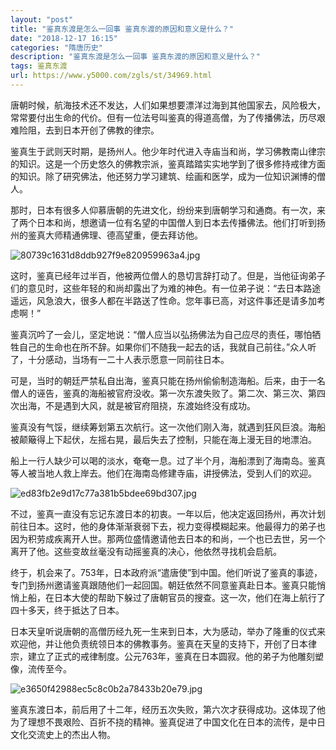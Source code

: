 ```yaml
---
layout: "post"
title: "鉴真东渡是怎么一回事 鉴真东渡的原因和意义是什么？"
date: "2018-12-17 16:15"
categories: "隋唐历史"
description: "鉴真东渡是怎么一回事 鉴真东渡的原因和意义是什么？"
tags: 鉴真东渡
url: https://www.y5000.com/zgls/st/34969.html
---
```






唐朝时候，航海技术还不发达，人们如果想要漂洋过海到其他国家去，风险极大，常常要付出生命的代价。但有一位法号叫鉴真的得道高僧，为了传播佛法，历尽艰难险阻，去到日本开创了佛教的律宗。

鉴真生于武则天时期，是扬州人。他少年时代进入寺庙当和尚，学习佛教南山律宗的知识。这是一个历史悠久的佛教宗派，鉴真踏踏实实地学到了很多修持戒律方面的知识。除了研究佛法，他还努力学习建筑、绘画和医学，成为一位知识渊博的僧人。

那时，日本有很多人仰慕唐朝的先进文化，纷纷来到唐朝学习和通商。有一次，来了两个日本和尚，想邀请一位有名望的中国僧人到日本去传播佛法。他们打听到扬州的鉴真大师精通佛理、德高望重，便去拜访他。

![80739c1631d8ddb927f9e820959963a4.jpg](https://img.y5000.com/uploads/allimg/181018/80739c1631d8ddb927f9e820959963a4.jpg)

这时，鉴真已经年过半百，他被两位僧人的恳切言辞打动了。但是，当他征询弟子们的意见时，这些年轻的和尚却露出了为难的神色。有一位弟子说：“去日本路途遥远，风急浪大，很多人都在半路送了性命。您年事已高，对这件事还是请多加考虑啊！”

鉴真沉吟了一会儿，坚定地说：“僧人应当以弘扬佛法为自己应尽的责任，哪怕牺牲自己的生命也在所不辞。如果你们不随我一起去的话，我就自己前往。”众人听了，十分感动，当场有一二十人表示愿意一同前往日本。

可是，当时的朝廷严禁私自出海，鉴真只能在扬州偷偷制造海船。后来，由于一名僧人的诬告，鉴真的海船被官府没收。第一次东渡失败了。第二次、第三次、第四次出海，不是遇到大风，就是被官府阻挠，东渡始终没有成功。

鉴真没有气馁，继续筹划第五次航行。这一次他们刚入海，就遇到狂风巨浪。海船被颠簸得上下起伏，左摇右晃，最后失去了控制，只能在海上漫无目的地漂泊。

船上一行人缺少可以喝的淡水，奄奄一息。过了半个月，海船漂到了海南岛。鉴真等人被当地人救上岸去。他们在海南岛修建寺庙，讲授佛法，受到人们的欢迎。

![ed83fb2e9d17c77a381b5bdee69bd307.jpg](https://img.y5000.com/uploads/allimg/181018/ed83fb2e9d17c77a381b5bdee69bd307.jpg)

不过，鉴真一直没有忘记东渡日本的初衷。一年以后，他决定返回扬州，再次计划前往日本。这时，他的身体渐渐衰弱下去，视力变得模糊起来。他最得力的弟子也因为积劳成疾离开人世。那两位盛情邀请他去日本的和尚，一个也已去世，另一个离开了他。这些变故丝毫没有动摇鉴真的决心，他依然寻找机会启航。

终于，机会来了。753年，日本政府派“遣唐使”到中国。他们听说了鉴真的事迹，专门到扬州邀请鉴真跟随他们一起回国。朝廷依然不同意鉴真赴日本。鉴真只能悄悄上船，在日本大使的帮助下躲过了唐朝官员的搜查。这一次，他们在海上航行了四十多天，终于抵达了日本。

日本天皇听说唐朝的高僧历经九死一生来到日本，大为感动，举办了隆重的仪式来欢迎他，并让他负责统领日本的佛教事务。鉴真在天皇的支持下，开创了日本律宗，建立了正式的戒律制度。公元763年，鉴真在日本圆寂。他的弟子为他雕刻塑像，流传至今。

![e3650f42988ec5c8c0b2a78433b20e79.jpg](https://img.y5000.com/uploads/allimg/181018/e3650f42988ec5c8c0b2a78433b20e79.jpg)

鉴真东渡日本，前后用了十二年，经历五次失败，第六次才获得成功。这体现了他为了理想不畏艰险、百折不挠的精神。鉴真促进了中国文化在日本的流传，是中日文化交流史上的杰出人物。
